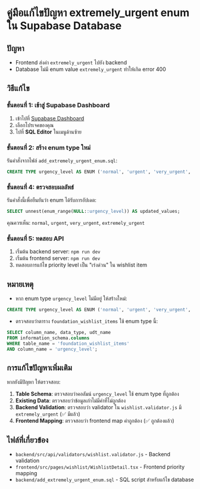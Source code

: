 # คู่มือแก้ไขปัญหา extremely_urgent enum ใน Supabase Database

## ปัญหา
- Frontend ส่งค่า `extremely_urgent` ไปยัง backend
- Database ไม่มี enum value `extremely_urgent` ทำให้เกิด error 400

## วิธีแก้ไข

### ขั้นตอนที่ 1: เข้าสู่ Supabase Dashboard
1. เข้าไปที่ [Supabase Dashboard](https://supabase.com/dashboard)
2. เลือกโปรเจคของคุณ
3. ไปที่ **SQL Editor** ในเมนูด้านซ้าย

### ขั้นตอนที่ 2: สร้าง enum type ใหม่
รันคำสั่งจากไฟล์ `add_extremely_urgent_enum.sql`:
```sql
CREATE TYPE urgency_level AS ENUM ('normal', 'urgent', 'very_urgent', 'extremely_urgent');
```

### ขั้นตอนที่ 4: ตรวจสอบผลลัพธ์
รันคำสั่งนี้เพื่อยืนยันว่า enum ได้รับการอัปเดต:
```sql
SELECT unnest(enum_range(NULL::urgency_level)) AS updated_values;
```

คุณควรเห็น: `normal`, `urgent`, `very_urgent`, `extremely_urgent`

### ขั้นตอนที่ 5: ทดสอบ API
1. เริ่มต้น backend server: `npm run dev`
2. เริ่มต้น frontend server: `npm run dev`
3. ทดสอบการแก้ไข priority level เป็น "เร่งด่วน" ใน wishlist item

## หมายเหตุ
- หาก enum type `urgency_level` ไม่มีอยู่ ให้สร้างใหม่:
```sql
CREATE TYPE urgency_level AS ENUM ('normal', 'urgent', 'very_urgent', 'extremely_urgent');
```

- ตรวจสอบว่าตาราง `foundation_wishlist_items` ใช้ enum type นี้:
```sql
SELECT column_name, data_type, udt_name 
FROM information_schema.columns 
WHERE table_name = 'foundation_wishlist_items' 
AND column_name = 'urgency_level';
```

## การแก้ไขปัญหาเพิ่มเติม

หากยังมีปัญหา ให้ตรวจสอบ:
1. **Table Schema**: ตรวจสอบว่าคอลัมน์ `urgency_level` ใช้ enum type ที่ถูกต้อง
2. **Existing Data**: ตรวจสอบว่าข้อมูลเก่าไม่มีค่าที่ไม่ถูกต้อง
3. **Backend Validation**: ตรวจสอบว่า validator ใน `wishlist.validator.js` มี `extremely_urgent` (✅ มีแล้ว)
4. **Frontend Mapping**: ตรวจสอบว่า frontend map ค่าถูกต้อง (✅ ถูกต้องแล้ว)

## ไฟล์ที่เกี่ยวข้อง
- `backend/src/api/validators/wishlist.validator.js` - Backend validation
- `frontend/src/pages/wishlist/WishlistDetail.tsx` - Frontend priority mapping
- `backend/add_extremely_urgent_enum.sql` - SQL script สำหรับแก้ไข database